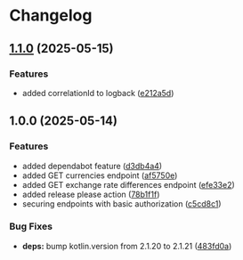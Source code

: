 # Changelog

## [1.1.0](https://github.com/pmarek16/swaply/compare/v1.0.0...v1.1.0) (2025-05-15)


### Features

* added correlationId to logback ([e212a5d](https://github.com/pmarek16/swaply/commit/e212a5d06e95a28f3d475eed4a241ba89d21cb5e))

## 1.0.0 (2025-05-14)


### Features

* added dependabot feature ([d3db4a4](https://github.com/pmarek16/swaply/commit/d3db4a46cdeae3fc7433e940b1427251aea99514))
* added GET currencies endpoint ([af5750e](https://github.com/pmarek16/swaply/commit/af5750e55c0c32fbcaf582f1859c24f3669b229d))
* added GET exchange rate differences endpoint ([efe33e2](https://github.com/pmarek16/swaply/commit/efe33e2fce65fdabb2a197eda7209930c14e23d8))
* added release please action ([78b1f1f](https://github.com/pmarek16/swaply/commit/78b1f1f9ddb78d4c5ca944a10a161380be841b37))
* securing endpoints with basic authorization ([c5cd8c1](https://github.com/pmarek16/swaply/commit/c5cd8c1c59de3271f25201fdacc2dfc4de91f8a7))


### Bug Fixes

* **deps:** bump kotlin.version from 2.1.20 to 2.1.21 ([483fd0a](https://github.com/pmarek16/swaply/commit/483fd0a2df7705cdedc5feda190948a828eddb15))
